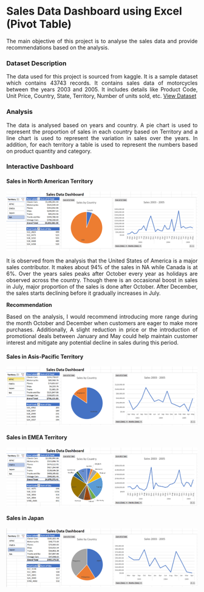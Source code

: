 # Sales Data Dashboard using Excel (Pivot Table)
<p align="justify">The main objective of this project is to analyse the sales data and provide recommendations based on the analysis. </p>

### Dataset Description
<p align="justify">The data used for this project is sourced from kaggle. It is a sample dataset which contains 43743 records. It contains sales data of motorcycles between the years 2003 and 2005. It includes details like Product Code, Unit Price, Country, State, Territory, Number of units sold, etc. <a href="https://www.kaggle.com/datasets/kyanyoga/sample-sales-data">View Dataset</a></p>

### Analysis 
<p align="justify">The data is analysed based on years and country. A pie chart is used to represent the proportion of sales in each country based on Territory and a line chart is used to represent the variation in sales over the years. In addition, for each territory a table is used to represent the numbers based on product quantity and category.</p>

### Interactive Dashboard
#### Sales in North American Territory
![Screenshot of a dashboard.](https://github.com/nivethaa1997/Sales_Data_Dashboard_using_Excel-Pivot_Table/blob/main/Dashboard_image1.png)
<p align="justify">It is observed from the analysis that the United States of America is a major sales contributor. It makes about 94% of the sales in NA while Canada is at 6%. Over the years sales peaks after October every year as holidays are observed across the country. Though there is an occasional boost in sales in July, major proportion of the sales is done after October. After December, the sales starts declining before it gradually increases in July.</p>

**Recommendation**</br>
<p align="justify">Based on the analysis, I would recommend introducing more range during the month October and December when customers are eager to make more purchases. Additionally, A slight reduction in price or the introduction of promotional deals between January and May could help maintain customer interest and mitigate any potential decline in sales during this period.</p>

#### Sales in Asis-Pacific Territory
![Screenshot of a dashboard.](https://github.com/nivethaa1997/Sales_Data_Dashboard_using_Excel-Pivot_Table/blob/main/Dashboard_image2.png)

#### Sales in EMEA Territory
![Screenshot of a dashboard.](https://github.com/nivethaa1997/Sales_Data_Dashboard_using_Excel-Pivot_Table/blob/main/Dashboard_image3.png)

#### Sales in Japan
![Screenshot of a dashboard.](https://github.com/nivethaa1997/Sales_Data_Dashboard_using_Excel-Pivot_Table/blob/main/Dashboard_image4.png)
